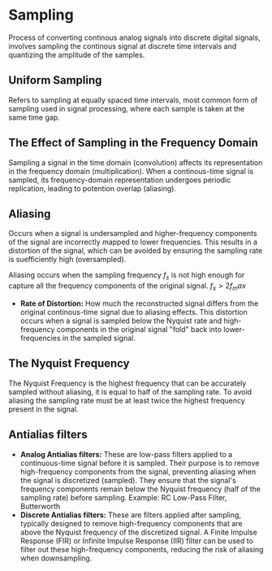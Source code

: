 # Sampling
Process of converting continous analog signals into discrete digital signals, involves sampling the continous signal at discrete time intervals and quantizing the amplitude of the samples.

## Uniform Sampling
Refers to sampling at equally spaced time intervals, most common form of sampling used in signal processing, where each sample is taken at the same time gap.

## The Effect of Sampling in the Frequency Domain
Sampling a signal in the time domain (convolution) affects its representation in the frequency domain (multiplication). When a continous-time signal is sampled, its frequency-domain representation undergoes periodic replication, leading to potention overlap (aliasing).

## Aliasing
Occurs when a signal is undersampled and higher-frequency components of the signal are incorrectly mapped to lower frequencies. This results in a distortion of the signal, which can be avoided by ensuring the sampling rate is suefficiently high (oversampled).

Aliasing occurs when the sampling frequency $f_s$ is not high enough for capture all the frequency components of the original signal. $f_s > 2f_max$

- **Rate of Distortion:** How much the reconstructed signal differs from the original continous-time signal due to aliasing effects. This distortion occurs when a signal is sampled below the Nyquist rate and high-frequency components in the original signal "fold" back into lower-frequencies in the sampled signal.

## The Nyquist Frequency
The Nyquist Frequency is the highest frequency that can be accurately sampled without aliasing, it is equal to half of the sampling rate. To avoid aliasing the sampling rate must be at least twice the highest frequency present in the signal.

## Antialias filters
- **Analog Antialias filters:** These are low-pass filters applied to a continuous-time signal before it is sampled. Their purpose is to remove high-frequency components from the signal, preventing aliasing when the signal is discretized (sampled). They ensure that the signal's frequency components remain below the Nyquist frequency (half of the sampling rate) before sampling. Example: RC Low-Pass Filter, Butterworth
- **Discrete Antialias filters:** These are filters applied after sampling, typically designed to remove high-frequency components that are above the Nyquist frequency of the discretized signal. A Finite Impulse Response (FIR) or Infinite Impulse Response (IIR) filter can be used to filter out these high-frequency components, reducing the risk of aliasing when downsampling.
